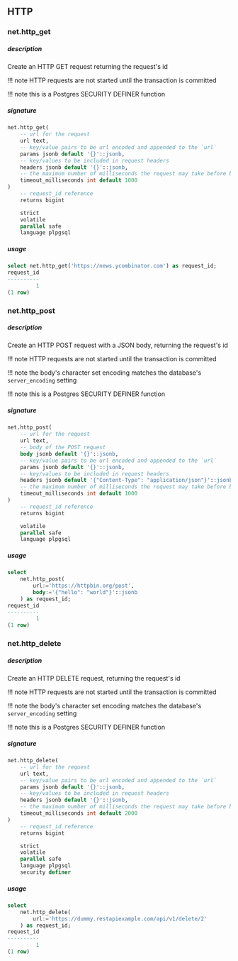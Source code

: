 ## HTTP

### net.http_get

##### description
Create an HTTP GET request returning the request's id

!!! note
    HTTP requests are not started until the transaction is committed

!!! note
    this is a Postgres SECURITY DEFINER function

##### signature
```sql
net.http_get(
    -- url for the request
    url text,
    -- key/value pairs to be url encoded and appended to the `url`
    params jsonb default '{}'::jsonb,
    -- key/values to be included in request headers
    headers jsonb default '{}'::jsonb,
    -- the maximum number of milliseconds the request may take before being cancelled
    timeout_milliseconds int default 1000
)
    -- request_id reference
    returns bigint

    strict
    volatile
    parallel safe
    language plpgsql
```

##### usage
```sql
select net.http_get('https://news.ycombinator.com') as request_id;
request_id
----------
         1
(1 row)
```

### net.http_post

##### description
Create an HTTP POST request with a JSON body, returning the request's id

!!! note
    HTTP requests are not started until the transaction is committed

!!! note
    the body's character set encoding matches the database's `server_encoding` setting

!!! note
    this is a Postgres SECURITY DEFINER function

##### signature
```sql
net.http_post(
    -- url for the request
    url text,
    -- body of the POST request
    body jsonb default '{}'::jsonb,
    -- key/value pairs to be url encoded and appended to the `url`
    params jsonb default '{}'::jsonb,
    -- key/values to be included in request headers
    headers jsonb default '{"Content-Type": "application/json"}'::jsonb,
    -- the maximum number of milliseconds the request may take before being cancelled
    timeout_milliseconds int default 1000
)
    -- request_id reference
    returns bigint

    volatile
    parallel safe
    language plpgsql
```

##### usage
```sql
select
    net.http_post(
        url:='https://httpbin.org/post',
        body:='{"hello": "world"}'::jsonb
    ) as request_id;
request_id
----------
         1
(1 row)
```

### net.http_delete

##### description
Create an HTTP DELETE request, returning the request's id

!!! note
    HTTP requests are not started until the transaction is committed

!!! note
    the body's character set encoding matches the database's `server_encoding` setting

!!! note
    this is a Postgres SECURITY DEFINER function

##### signature

```sql
net.http_delete(
    -- url for the request
    url text,
    -- key/value pairs to be url encoded and appended to the `url`
    params jsonb default '{}'::jsonb,
    -- key/values to be included in request headers
    headers jsonb default '{}'::jsonb,
    -- the maximum number of milliseconds the request may take before being cancelled
    timeout_milliseconds int default 2000
)
    -- request_id reference
    returns bigint

    strict
    volatile
    parallel safe
    language plpgsql
    security definer
```

##### usage
```sql
select
    net.http_delete(
        url:='https://dummy.restapiexample.com/api/v1/delete/2'
    ) as request_id;
request_id
----------
         1
(1 row)
```
